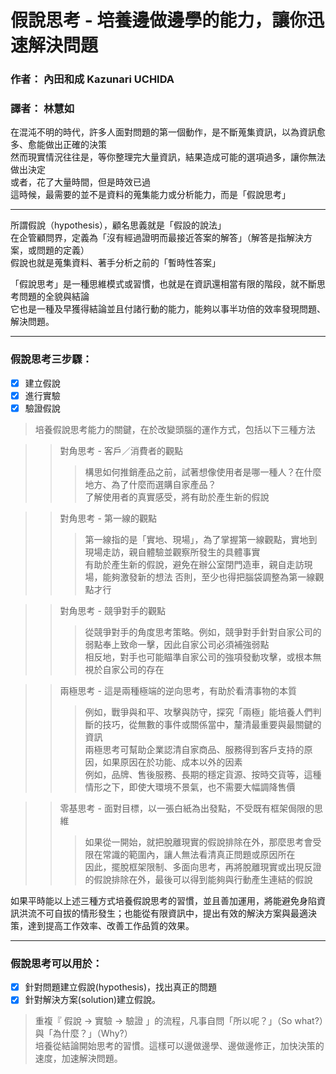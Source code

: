 # 假說思考 - 培養邊做邊學的能力，讓你迅速解決問題
### 作者： 內田和成 Kazunari UCHIDA
### 譯者： 林慧如

在混沌不明的時代，許多人面對問題的第一個動作，是不斷蒐集資訊，以為資訊愈多、愈能做出正確的決策  
然而現實情況往往是，等你整理完大量資訊，結果造成可能的選項過多，讓你無法做出決定  
或者，花了大量時間，但是時效已過  
這時候，最需要的並不是資料的蒐集能力或分析能力，而是「假說思考」

-----------------------------------------------

所謂假說（hypothesis），顧名思義就是「假設的說法」  
在企管顧問界，定義為「沒有經過證明而最接近答案的解答」（解答是指解決方案，或問題的定義）  
假說也就是蒐集資料、著手分析之前的「暫時性答案」

「假說思考」是一種思維模式或習慣，也就是在資訊還相當有限的階段，就不斷思考問題的全貌與結論  
它也是一種及早獲得結論並且付諸行動的能力，能夠以事半功倍的效率發現問題、解決問題。  

-----------------------------------------------

### 假說思考三步驟：
- [x] 建立假說
- [x] 進行實驗
- [x] 驗證假說
>   培養假說思考能力的關鍵，在於改變頭腦的運作方式，包括以下三種方法

>>  對角思考 - 客戶／消費者的觀點  
>>> 構思如何推銷產品之前，試著想像使用者是哪一種人？在什麼地方、為了什麼而選購自家產品？  
    了解使用者的真實感受，將有助於產生新的假說  
    
>>  對角思考 - 第一線的觀點 
>>> 第一線指的是「實地、現場」，為了掌握第一線觀點，實地到現場走訪，親自體驗並觀察所發生的具體事實  
    有助於產生新的假說，避免在辦公室閉門造車，親自走訪現場，能夠激發新的想法
    否則，至少也得把腦袋調整為第一線觀點才行  

>>  對角思考 - 競爭對手的觀點  
>>> 從競爭對手的角度思考策略。例如，競爭對手針對自家公司的弱點奉上致命一擊，因此自家公司必須補強弱點  
    相反地，對手也可能瞄準自家公司的強項發動攻擊，或根本無視於自家公司的存在  

>>  兩極思考 - 這是兩種極端的逆向思考，有助於看清事物的本質
>>> 例如，戰爭與和平、攻擊與防守，探究「兩極」能培養人們判斷的技巧，從無數的事件或關係當中，釐清最重要與最關鍵的資訊  
    兩極思考可幫助企業認清自家商品、服務得到客戶支持的原因，如果原因在於功能、成本以外的因素  
    例如，品牌、售後服務、長期的穩定貨源、按時交貨等，這種情形之下，即使大環境不景氣，也不需要大幅調降售價  

>>  零基思考 - 面對目標，以一張白紙為出發點，不受既有框架侷限的思維 
>>> 如果從一開始，就把脫離現實的假說排除在外，那麼思考會受限在常識的範圍內，讓人無法看清真正問題或原因所在  
    因此，擺脫框架限制、多面向思考，再將脫離現實或出現反證的假說排除在外，最後可以得到能夠與行動產生連結的假說  

如果平時能以上述三種方式培養假說思考的習慣，並且善加運用，將能避免身陷資訊洪流不可自拔的情形發生；也能從有限資訊中，提出有效的解決方案與最適決策，達到提高工作效率、改善工作品質的效果。

-----------------------------------------------
### 假說思考可以用於：
- [x] 針對問題建立假說(hypothesis)，找出真正的問題
- [x] 針對解決方案(solution)建立假說。
>   重複『 假說 → 實驗 → 驗證 」的流程，凡事自問「所以呢？」（So what?）與「為什麼？」（Why?）  
>   培養從結論開始思考的習慣。這樣可以邊做邊學、邊做邊修正，加快決策的速度，加速解決問題。 

